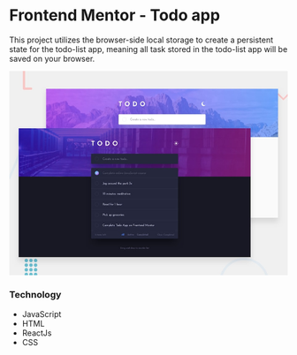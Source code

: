 # Frontend Mentor - Todo app

This project utilizes the browser-side local storage to create a persistent state for the todo-list app, meaning all task stored in the todo-list app will be saved on your browser.

![Design preview for the Todo app coding challenge](./design/desktop-preview.jpg)

### Technology

- JavaScript
- HTML
- ReactJs
- CSS
